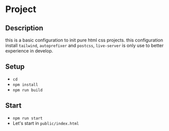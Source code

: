 # Project

## Description

this is a basic configuration to init pure html css projects. this configuration install `tailwind`, `autoprefixer` and `postcss`, `live-server` is only use to better experience in develop.

## Setup

* `cd`
* `npm install`
* `npm run build`

## Start

* `npm run start`
* Let's start in `public/index.html`
